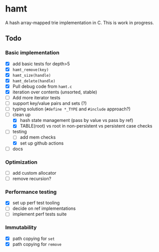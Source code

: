 # hamt
A hash array-mapped trie implementation in C. This is work in progress.

## Todo

### Basic implementation

- [x] add basic tests for depth>5
- [x] `hamt_remove(key)`
- [x] `hamt_size(handle)`
- [x] `hamt_delete(handle)`
- [x] Pull debug code from `hamt.c`
- [x] iteration over contents (unsorted, stable)
- [ ] Add more iterator tests
- [ ] support key/value pairs and sets (?)
- [ ] typing solution (`#define *_TYPE` and `#include` approach?)
- [ ] clean up
  - [x] hash state management (pass by value vs pass by ref)
  - [x] TABLE(root) vs root in non-persistent vs persistent case checks
- [ ] testing
  - [ ] add mem checks
  - [x] set up github actions
- [ ] docs

### Optimization

- [ ] add custom allocator
- [ ] remove recursion?

### Performance testing

- [x] set up perf test tooling
- [ ] decide on ref implementations
- [ ] implement perf tests suite

### Immutability

- [x] path copying for `set`
- [x] path copying for `remove`
